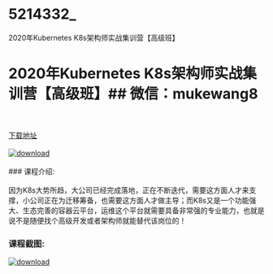 # 5214332_
2020年Kubernetes K8s架构师实战集训营【高级班】
# 2020年Kubernetes K8s架构师实战集训营【高级班】## 微信：mukewang8
<br/></br>[下载地址](http://www.36tz.cn/article/5214332 "下载地址")
<br/></br>[![download](http://36tz.cn/muke_img/2020_07_12345-300x169.jpg "下载地址")](http://www.36tz.cn/article/5214332 "下载地址")
<br/></br>### 课程介绍:<br/></br>因为K8s大势所趋，大公司已经完成落地，正在不断迭代，需要这方面人才来支撑，小公司正在为迁移筹备，也需要这方面人才做主导；而K8s又是一个功能强大、生态完善的容器云平台，运维这个平台就需要具备非常强的专业能力，也就是说不是随便找个高级开发或者架构师就能替代该岗位的！

### 课程截图:
[![download](http://36tz.cn/muke_img/2020_07_2-41.png "下载地址")](http://www.36tz.cn/article/5214332 "下载地址")
